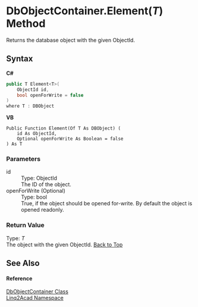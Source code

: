# DbObjectContainer.Element(*T*) Method 
 

Returns the database object with the given ObjectId.

## Syntax

**C#**<br />
``` C#
public T Element<T>(
	ObjectId id,
	bool openForWrite = false
)
where T : DBObject

```

**VB**<br />
``` VB
Public Function Element(Of T As DBObject) ( 
	id As ObjectId,
	Optional openForWrite As Boolean = false
) As T
```


### Parameters
<dl><dt>id</dt><dd>Type: ObjectId<br />The ID of the object.</dd><dt>openForWrite (Optional)</dt><dd>Type: bool<br />True, if the object should be opened for-write. By default the object is opened readonly.</dd></dl>


### Return Value
Type: *T*<br />The object with the given ObjectId.
<a href="#DbObjectContainerElementT-Method">Back to Top</a>

## See Also


#### Reference
<a href="T_Linq2Acad_DbObjectContainer.md#DbObjectContainer-Class">DbObjectContainer Class</a><br /><a href="N_Linq2Acad.md#Linq2Acad-Namespace">Linq2Acad Namespace</a><br />

